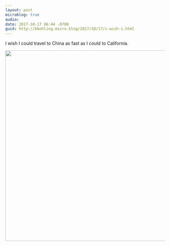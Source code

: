 ```yaml
---
layout: post
microblog: true
audio: 
date: 2017-10-17 06:44 -0700
guid: http://bbohling.micro.blog/2017/10/17/i-wish-i.html
---
```

I wish I could travel to China as fast as I could to California.

<img src="http://micro.brandonbohling.com/uploads/2017/1a2dfaf442.jpg" width="600" height="600" />
